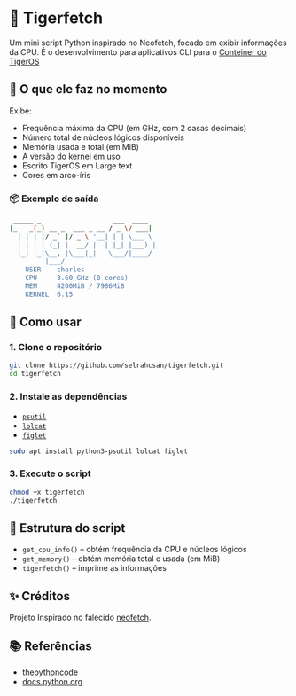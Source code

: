 # 🐯 Tigerfetch

Um mini script Python inspirado no Neofetch, focado em exibir informações da CPU. É o desenvolvimento para aplicativos CLI para o [Conteiner do TigerOS](https://github.com/selrahcsan/Conteiner-TigerOS)

## 🔧 O que ele faz no momento

Exibe:

* Frequência máxima da CPU (em GHz, com 2 casas decimais)
* Número total de núcleos lógicos disponíveis
* Memória usada e total (em MiB)
* A versão do kernel em uso
* Escrito TigerOS em Large text
* Cores em arco-íris

### 📦 Exemplo de saída

```bash
 _____ _                  ___  ____  
|_   _(_) __ _  ___ _ __ / _ \/ ___| 
  | | | |/ _` |/ _ \ '__| | | \___ \ 
  | | | | (_| |  __/ |  | |_| |___) |
  |_| |_|\__, |\___|_|   \___/|____/ 
         |___/                       
    USER    charles
    CPU     3.60 GHz (8 cores)
    MEM     4200MiB / 7986MiB
    KERNEL  6.15
```

## 🚀 Como usar

### 1. Clone o repositório

```bash
git clone https://github.com/selrahcsan/tigerfetch.git
cd tigerfetch
```

### 2. Instale as dependências

* [`psutil`](https://pypi.org/project/psutil/)
* [`lolcat`](https://github.com/busyloop/lolcat)
* [`figlet`](https://github.com/cmatsuoka/figlet)

```bash
sudo apt install python3-psutil lolcat figlet 
```

### 3. Execute o script

```bash
chmod +x tigerfetch
./tigerfetch
```

## 📁 Estrutura do script

* `get_cpu_info()` – obtém frequência da CPU e núcleos lógicos
* `get_memory()` – obtém memória total e usada (em MiB)
* `tigerfetch()` – imprime as informações

## ✨ Créditos

Projeto Inspirado no falecido [neofetch](https://github.com/dylanaraps/neofetch).

## 📚 Referências

* [thepythoncode](https://thepythoncode.com/article/get-hardware-system-information-python#CPU_info)
* [docs.python.org](https://docs.python.org/3/library/platform.html#platform.machine)

